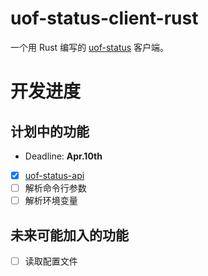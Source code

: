 # uof-status-client-rust

一个用 Rust 编写的 [uof-status](https://github.com/University-Of-Fool/uof-status) 客户端。

# 开发进度

## 计划中的功能

- Deadline: **Apr.10th**

* [x] [uof-status-api](https://github.com/University-Of-Fool/uof-status/blob/main/APIREADME.md)
* [ ] 解析命令行参数
* [ ] 解析环境变量

## 未来可能加入的功能

- [ ] 读取配置文件
